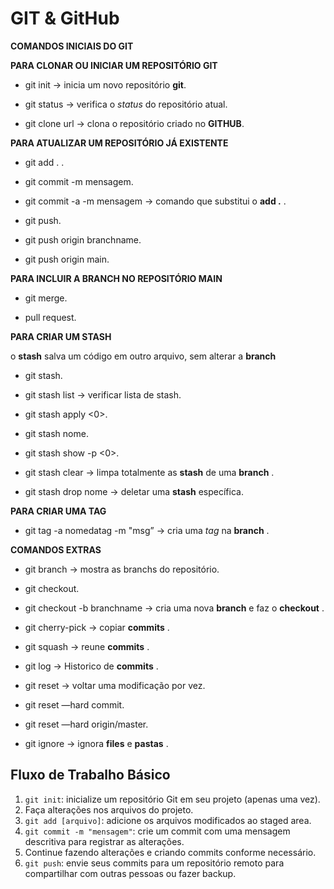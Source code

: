 # GIT & GitHub

**COMANDOS INICIAIS DO GIT**


**PARA CLONAR OU INICIAR UM REPOSITÓRIO GIT**

  - git init -> inicia um novo repositório **git**.
  
  - git status -> verifica o *status* do repositório atual.
  
  - git clone url -> clona o repositório criado no **GITHUB**.


**PARA ATUALIZAR UM REPOSITÓRIO JÁ EXISTENTE**

  - git add . .
  
  - git commit -m mensagem.
  
  - git commit -a -m mensagem -> comando que substitui o **add .** .
  
  - git push.
  
  - git push origin branchname.
  
  - git push origin main.


**PARA INCLUIR A BRANCH NO REPOSITÓRIO MAIN**

  - git merge.
  
  - pull request.


**PARA CRIAR UM STASH**

o **stash** salva um código em outro arquivo, sem alterar a **branch**

- git stash.

- git stash list -> verificar lista de stash.

- git stash apply <0>.

- git stash nome.

- git stash show -p <0>.

- git stash clear -> limpa totalmente as **stash** de uma **branch** .

- git stash drop nome -> deletar uma **stash** específica.


**PARA CRIAR UMA TAG**

 - git tag -a nomedatag -m "msg” -> cria uma _tag_ na **branch** .


**COMANDOS EXTRAS**

  - git branch -> mostra as branchs do repositório.
  
 - git checkout.
  
 - git checkout -b branchname -> cria uma nova **branch** e faz o **checkout** .
  
 - git cherry-pick -> copiar **commits** .
  
 - git squash -> reune **commits** .
  
 - git log -> Historico de **commits** .
  
 - git reset -> voltar uma modificação por vez.
  
 - git reset —hard commit.
  
 - git reset —hard origin/master.
  
 - git ignore -> ignora **files** e **pastas** .

## Fluxo de Trabalho Básico

1. `git init`: inicialize um repositório Git em seu projeto (apenas uma vez).
2. Faça alterações nos arquivos do projeto.
3. `git add [arquivo]`: adicione os arquivos modificados ao staged area.
4. `git commit -m "mensagem"`: crie um commit com uma mensagem descritiva para registrar as alterações.
5. Continue fazendo alterações e criando commits conforme necessário.
6. `git push`: envie seus commits para um repositório remoto para compartilhar com outras pessoas ou fazer backup.
